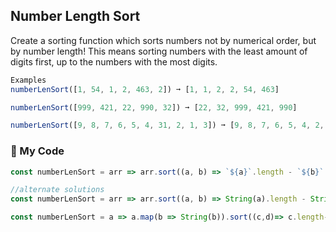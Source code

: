 ## Number Length Sort

Create a sorting function which sorts numbers not by numerical order, but by number length! This means sorting numbers with the least amount of digits first, up to the numbers with the most digits.
```js
Examples
numberLenSort([1, 54, 1, 2, 463, 2]) ➞ [1, 1, 2, 2, 54, 463]

numberLenSort([999, 421, 22, 990, 32]) ➞ [22, 32, 999, 421, 990]

numberLenSort([9, 8, 7, 6, 5, 4, 31, 2, 1, 3]) ➞ [9, 8, 7, 6, 5, 4, 2, 1, 3, 31]
```
### :palm_tree: My Code
```js
const numberLenSort = arr => arr.sort((a, b) => `${a}`.length - `${b}`.length);

//alternate solutions
const numberLenSort = arr => arr.sort((a, b) => String(a).length - String(b).length);

const numberLenSort = a => a.map(b => String(b)).sort((c,d)=> c.length-d.length).map(Number);
```
